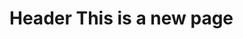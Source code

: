 <!-- TITLE: New Page -->
<!-- SUBTITLE: A quick summary of New Page -->

# Header This is a new page